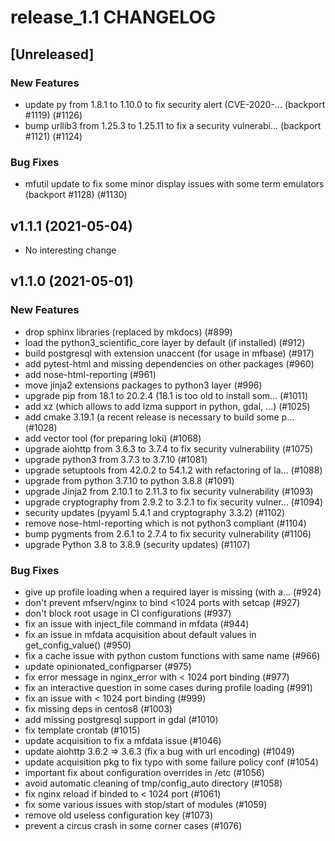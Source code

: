 # release_1.1 CHANGELOG

## [Unreleased]

### New Features

- update py from 1.8.1 to 1.10.0 to fix security alert (CVE-2020-… (backport #1119) (#1126)
- bump urllib3 from 1.25.3 to 1.25.11 to fix a security vulnerabi… (backport #1121) (#1124)

### Bug Fixes

- mfutil update to fix some minor display issues with some term emulators (backport #1128) (#1130)

## v1.1.1 (2021-05-04)

- No interesting change

## v1.1.0 (2021-05-01)

### New Features

- drop sphinx libraries (replaced by mkdocs) (#899)
- load the python3_scientific_core layer by default (if installed) (#912)
- build postgresql with extension unaccent (for usage in mfbase) (#917)
- add pytest-html and missing dependencies on other packages (#960)
- add nose-html-reporting (#961)
- move jinja2 extensions packages to python3 layer (#996)
- upgrade pip from 18.1 to 20.2.4 (18.1 is too old to install som… (#1011)
- add xz (which allows to add lzma support in python, gdal, ...) (#1025)
- add cmake 3.19.1 (a recent release is necessary to build some p… (#1028)
- add vector tool (for preparing loki) (#1068)
- upgrade aiohttp from 3.6.3 to 3.7.4 to fix security vulnerability (#1075)
- upgrade python3 from 3.7.3 to 3.7.10 (#1081)
- upgrade setuptools from 42.0.2 to 54.1.2 with refactoring of la… (#1088)
- upgrade from python 3.7.10 to python 3.8.8 (#1091)
- upgrade Jinja2 from 2.10.1 to 2.11.3 to fix security vulnerability (#1093)
- upgrade cryptography from 2.9.2 to 3.2.1 to fix security vulner… (#1094)
- security updates (pyyaml 5.4.1 and cryptography 3.3.2) (#1102)
- remove nose-html-reporting which is not python3 compliant (#1104)
- bump pygments from 2.6.1 to 2.7.4 to fix security vulnerability (#1106)
- upgrade Python 3.8 to 3.8.9 (security updates) (#1107)

### Bug Fixes

- give up profile loading when a required layer is missing (with a… (#924)
- don't prevent mfserv/nginx to bind <1024 ports with setcap (#927)
- don't block root usage in CI configurations (#937)
- fix an issue with inject_file command in mfdata (#944)
- fix an issue in mfdata acquisition about default values in get_config_value() (#950)
- fix a cache issue with python custom functions with same name (#966)
- update opinionated_configparser (#975)
- fix error message in nginx_error with < 1024 port binding (#977)
- fix an interactive question in some cases during profile loading (#991)
- fix an issue with < 1024 port binding (#999)
- fix missing deps in centos8 (#1003)
- add missing postgresql support in gdal (#1010)
- fix template crontab (#1015)
- update acquisition to fix a mfdata issue (#1046)
- update aiohttp 3.6.2 => 3.6.3 (fix a bug with url encoding) (#1049)
- update acquisition pkg to fix typo with some failure policy conf (#1054)
- important fix about configuration overrides in /etc (#1056)
- avoid automatic cleaning of tmp/config_auto directory (#1058)
- fix nginx reload if binded to < 1024 port (#1061)
- fix some various issues with stop/start of modules (#1059)
- remove old useless configuration key (#1073)
- prevent a circus crash in some corner cases (#1076)


